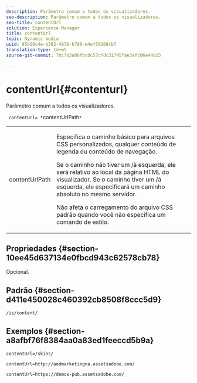 ```yaml
---
description: Parâmetro comum a todos os visualizadores.
seo-description: Parâmetro comum a todos os visualizadores.
seo-title: contentUrl
solution: Experience Manager
title: contentUrl
topic: Dynamic media
uuid: 85b00c4e-b382-4970-b780-e4ef59108cb7
translation-type: tm+mt
source-git-commit: 7bc7b3a86fbcdc57cfdc31745fae3afc06e44b15

---
```



# contentUrl{#contenturl}

Parâmetro comum a todos os visualizadores.

` contentUrl= *`contentUrlPath`*`

<table id="table_9B98C97485DD4DEB8A6ECBCE8DF6B886"> 
 <tbody> 
  <tr> 
   <td colname="col1"> <p> <span class="codeph"> <span class="varname"> contentUrlPath</span></span> </p> </td> 
   <td colname="col2"> <p>Especifica o caminho básico para arquivos CSS personalizados, qualquer conteúdo de legenda ou conteúdo de navegação. </p> <p>Se o caminho não tiver um <span class="filepath"> /</span>à esquerda, ele será relativo ao local da página HTML do visualizador. Se o caminho tiver um <span class="filepath"> /</span>à esquerda, ele especificará um caminho absoluto no mesmo servidor. </p> <p> Não afeta o carregamento do arquivo CSS padrão quando você não especifica um comando de estilo. </p> </td> 
  </tr> 
 </tbody> 
</table>

## Propriedades {#section-10ee45d637134e0fbcd943c62578cb78}

Opcional.

## Padrão {#section-d411e450028c460392cb8508f8ccc5d9}

`/is/content/`

## Exemplos {#section-a8afbf76f8384aa0a83ed1feeccd5b9a}

```
contentUrl=/skins/
```

```
contentUrl=http://aodmarketingna.assetsadobe.com/
```

```
contentUrl=https://demos-pub.assetsadobe.com/
```

